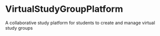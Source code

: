 # VirtualStudyGroupPlatform
A collaborative study platform for students to create and manage virtual study groups
